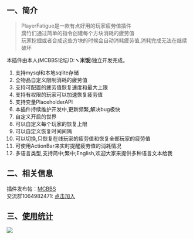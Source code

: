 ## 一、简介

> PlayerFatigue是一款有点好用的玩家疲劳值插件  
腐竹们通过简单的指令创建每个方块消耗的疲劳值  
玩家挖掘或者合成这些方块的时候会自动消耗疲劳值,消耗完成无法在继续破坏

本插件由本人(MCBBS论坛ID:**ヽ米饭**)独立开发完成。

1. 支持mysql和本地sqlite存储
2. 全物品自定义限制消耗的疲劳值
3. 支持可配置的疲劳值恢复速度和最大上限
4. 支持有权限的玩家可以加速恢复疲劳值
5. 支持变量PlaceholderAPI
6. 本插件持续维护开发中,更新频繁,解决bug极快
7. 自定义开启的世界
8. 可以自定义每个玩家的恢复上限
9. 可以自定义恢复时间间隔
10. 可以切换,只恢复在线玩家的疲劳值和恢复全部玩家的疲劳值
11. 可使用ActionBar来实时提醒疲劳值的消耗情况
8. 多语言类型,支持简中;繁中;English,欢迎大家来提供多种语言文本给我

## 二、相关信息
插件发布帖：[MCBBS](https://www.mcbbs.net/thread-1101322-1-1.html "MCBBS")  
交流群1064982471: [点击加入](https://jq.qq.com/?_wv=1027&k=5sxTf8u "点击加入")

## 三、[使用统计](https://bstats.org/plugin/bukkit/PlayerFatigue/8491)
![](https://bstats.org/signatures/bukkit/PlayerFatigue.svg)